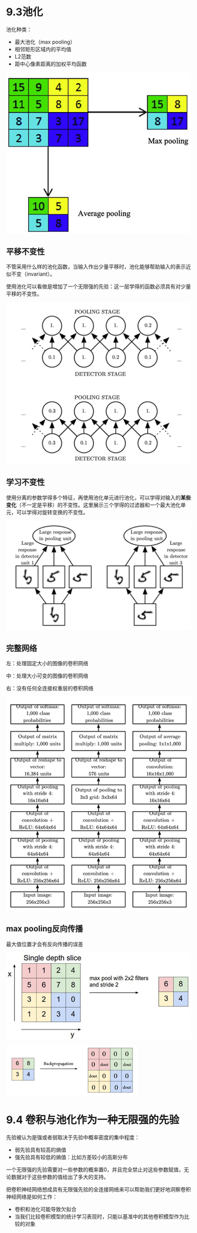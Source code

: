 # 9.3池化

池化种类：

- 最大池化（max pooling）
- 相邻矩形区域内的平均值
- L2范数
- 距中心像素距离的加权平均函数



![max pooling vs avarage pooling](img/Average-versus-max-pooling_W840.jpg)



## 平移不变性

不管采用什么样的池化函数，当输入作出少量平移时，池化能够帮助输入的表示近似不变（invariant）。

使用池化可以看做是增加了一个无限强的先验：这一层学得的函数必须具有对少量平移的不变性。

![池化的平移不变性](img/image-20181122161541327.png)



## 学习不变性

使用分离的参数学得多个特征，再使用池化单元进行池化，可以学得对输入的**某些变化**（不一定是平移）的不变性。这里展示三个学得的过滤器和一个最大池化单元，可以学得对旋转变换的不变性。

![不变性的习得](img/image-20181122162003104.png)



## 完整网络

左：处理固定大小的图像的卷积网络

中：处理大小可变的图像的卷积网络

右：没有任何全连接权重层的卷积网络

![完整网络的示例](img/image-20181122162408260.png)



## max pooling反向传播

最大值位置才会有反向传播的误差

![maxpooling](img/maxpooling.png)

![maxpoolingbp](img/maxpoolingbp.png)



# 9.4 卷积与池化作为一种无限强的先验

先验被认为是强或者弱取决于先验中概率密度的集中程度：

- 弱先验具有较高的熵值
- 强先验具有较低的熵值：比如方差较小的高斯分布



一个无限强的先验需要对一些参数的概率置0，并且完全禁止对这些参数赋值，无论数据对于这些参数的值给出了多大的支持。



把卷积神经网络想成具有无限强先验的全连接网络来可以帮助我们更好地洞察卷积神经网络是如何工作：

- 卷积和池化可能导致欠拟合
- 当我们比较卷积模型的统计学习表现时，只能以基准中的其他卷积模型作为比较的对象